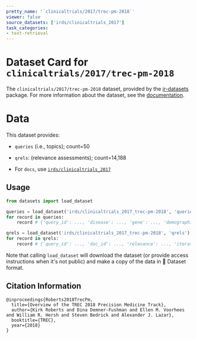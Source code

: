 ```yaml
---
pretty_name: '`clinicaltrials/2017/trec-pm-2018`'
viewer: false
source_datasets: ['irds/clinicaltrials_2017']
task_categories:
- text-retrieval
---
```


# Dataset Card for `clinicaltrials/2017/trec-pm-2018`

The `clinicaltrials/2017/trec-pm-2018` dataset, provided by the [ir-datasets](https://ir-datasets.com/) package.
For more information about the dataset, see the [documentation](https://ir-datasets.com/clinicaltrials#clinicaltrials/2017/trec-pm-2018).

# Data

This dataset provides:
 - `queries` (i.e., topics); count=50
 - `qrels`: (relevance assessments); count=14,188

 - For `docs`, use [`irds/clinicaltrials_2017`](https://huggingface.co/datasets/irds/clinicaltrials_2017)

## Usage

```python
from datasets import load_dataset

queries = load_dataset('irds/clinicaltrials_2017_trec-pm-2018', 'queries')
for record in queries:
    record # {'query_id': ..., 'disease': ..., 'gene': ..., 'demographic': ...}

qrels = load_dataset('irds/clinicaltrials_2017_trec-pm-2018', 'qrels')
for record in qrels:
    record # {'query_id': ..., 'doc_id': ..., 'relevance': ..., 'iteration': ...}

```

Note that calling `load_dataset` will download the dataset (or provide access instructions when it's not public) and make a copy of the
data in 🤗 Dataset format.

## Citation Information

```
@inproceedings{Roberts2018TrecPm,
  title={Overview of the TREC 2018 Precision Medicine Track},
  author={Kirk Roberts and Dina Demner-Fushman and Ellen M. Voorhees and William R. Hersh and Steven Bedrick and Alexander J. Lazar},
  booktitle={TREC},
  year={2018}
}
```
